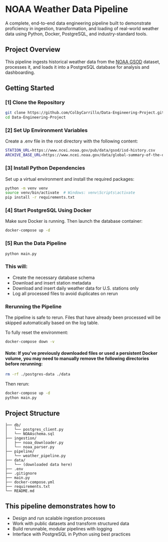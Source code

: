 # NOAA Weather Data Pipeline

A complete, end-to-end data engineering pipeline built to demonstrate proficiency in ingestion, transformation, and loading of real-world weather data using Python, Docker, PostgreSQL, and industry-standard tools.

## Project Overview

This pipeline ingests historical weather data from the [NOAA GSOD](https://www.ncei.noaa.gov/data/global-summary-of-the-day/) dataset, processes it, and loads it into a PostgreSQL database for analysis and dashboarding.


## Getting Started

### [1] Clone the Repository
```bash
git clone https://github.com/ColbyCarrillo/Data-Engineering-Project.git
cd Data-Engineering-Project
```

### [2] Set Up Environment Variables

Create a .env file in the root directory with the following content:

```bash
STATION_URL=https://www.ncei.noaa.gov/pub/data/gsod/isd-history.csv
ARCHIVE_BASE_URL=https://www.ncei.noaa.gov/data/global-summary-of-the-day/archive/
```

### [3] Install Python Dependencies

Set up a virtual environment and install the required packages:

```bash
python -m venv venv
source venv/bin/activate  # Windows: venv\Scripts\activate
pip install -r requirements.txt
```

### [4] Start PostgreSQL Using Docker
Make sure Docker is running. Then launch the database container:

```bash
docker-compose up -d
```

### [5] Run the Data Pipeline

```bash
python main.py
```

### This will:
- Create the necessary database schema
- Download and insert station metadata
- Download and insert daily weather data for U.S. stations only
- Log all processed files to avoid duplicates on rerun

### Rerunning the Pipeline
The pipeline is safe to rerun. Files that have already been processed will be skipped automatically based on the log table.

To fully reset the environment:

```bash
docker-compose down -v
```

#### Note: If you've previously downloaded files or used a persistent Docker volume, you may need to manually remove the following directories before rerunning:
```bash
rm -rf ./postgres-data ./data
```

Then rerun: 

```bash
docker-compose up -d
python main.py
```

## Project Structure

```text
├── db/
│   └── postgres_client.py
│   └── NOAAschema.sql
├── ingestion/
│   ├── noaa_downloader.py
│   └── noaa_parser.py
├── pipeline/
│   └── weather_pipeline.py
├── data/
│   └── (downloaded data here)
├── .env
├── .gitignore
├── main.py
├── docker-compose.yml
├── requirements.txt
└── README.md
```


## This pipeline demonstrates how to

- Design and run scalable ingestion processes
- Work with public datasets and transform structured data
- Build rerunnable, modular pipelines with logging
- Interface with PostgreSQL in Python using best practices
